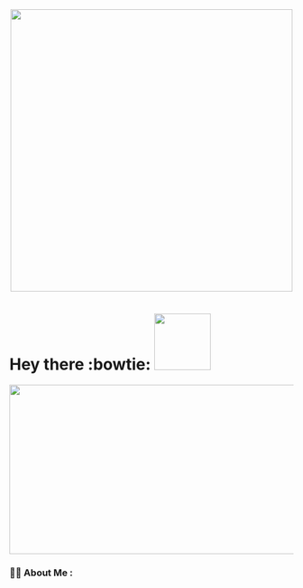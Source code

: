 <div id="header" align="center">
  <img src="https://user-images.githubusercontent.com/74038190/212748830-4c709398-a386-4761-84d7-9e10b98fbe6e.gif" width="500"/>
</div>

<img src="https://komarev.com/ghpvc/?username=yaroslav-belov101&style=flat-square&color=blue" alt=""/>

<h1>
  Hey there :bowtie:
  <img src="https://media.giphy.com/media/hvRJCLFzcasrR4ia7z/giphy.gif" width="100px"/>
</h1>

<div align="center">
  <img src="https://user-images.githubusercontent.com/74038190/212750155-3ceddfbd-19d3-40a3-87af-8d329c8323c4.gif" width="600" height="300"/>
</div>



        
### :woman_technologist: About Me :

    



    

